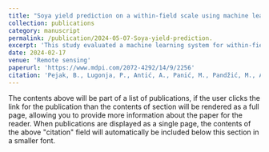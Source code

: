 ```yaml
---
title: "Soya yield prediction on a within-field scale using machine learning models trained on Sentinel-2 and soil data"
collection: publications
category: manuscript
permalink: /publication/2024-05-07-Soya-yield-prediction.
excerpt: 'This study evaluated a machine learning system for within-field soybean yield prediction using Sentinel-2 multispectral images and soil parameters, focusing on farms in Upper Austria from 2018 to 2020. A new Polygon-Pixel Interpolation method optimized yield monitor and satellite image alignment, with Stochastic Gradient Descent performing best, achieving a mean absolute error of 4.36 kg/pixel and a correlation coefficient of 0.83%.'
date: 2024-02-17
venue: 'Remote sensing'
paperurl: 'https://www.mdpi.com/2072-4292/14/9/2256'
citation: 'Pejak, B., Lugonja, P., Antić, A., Panić, M., Pandžić, M., Alexakis, E., Mavrepis, P., Zhou, N., Marko, O. and Crnojević, V., 2022. Soya yield prediction on a within-field scale using machine learning models trained on Sentinel-2 and soil data. Remote sensing, 14(9), p.2256.'
---
```


The contents above will be part of a list of publications, if the user clicks the link for the publication than the contents of section will be rendered as a full page, allowing you to provide more information about the paper for the reader. When publications are displayed as a single page, the contents of the above "citation" field will automatically be included below this section in a smaller font.
